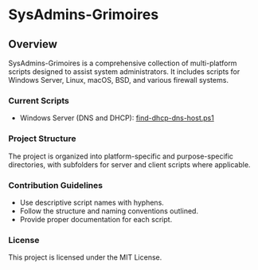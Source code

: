 # SysAdmins-Grimoires

## Overview
SysAdmins-Grimoires is a comprehensive collection of multi-platform scripts designed to assist system administrators. It includes scripts for Windows Server, Linux, macOS, BSD, and various firewall systems.

### Current Scripts
- Windows Server (DNS and DHCP): [find-dhcp-dns-host.ps1](scripts/windows/server/dns-dhcp/find-dhcp-dns-host.ps1)

### Project Structure
The project is organized into platform-specific and purpose-specific directories, with subfolders for server and client scripts where applicable.

### Contribution Guidelines
- Use descriptive script names with hyphens.
- Follow the structure and naming conventions outlined.
- Provide proper documentation for each script.

### License
This project is licensed under the MIT License.
